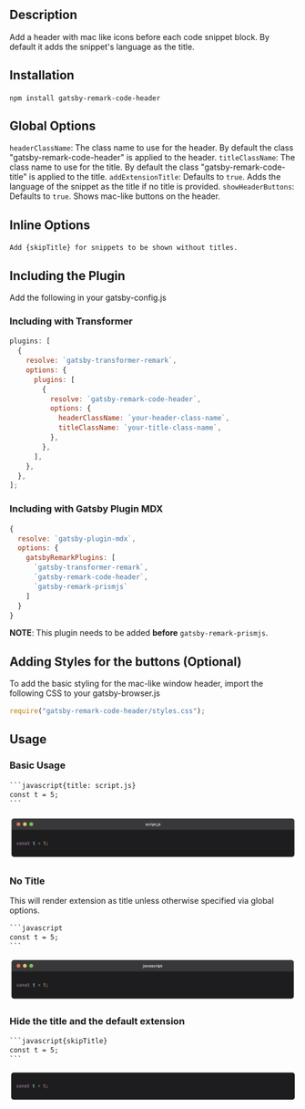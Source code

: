 ## Description

Add a header with mac like icons before each code snippet block. By default it adds the snippet's language as the title.

## Installation

`npm install gatsby-remark-code-header`

## Global Options

`headerClassName`: The class name to use for the header. By default the class "gatsby-remark-code-header" is applied to the header.
`titleClassName`: The class name to use for the title. By default the class "gatsby-remark-code-title" is applied to the title.
`addExtensionTitle`: Defaults to `true`. Adds the language of the snippet as the title if no title is provided.
`showHeaderButtons`: Defaults to `true`. Shows mac-like buttons on the header.

## Inline Options

`Add {skipTitle} for snippets to be shown without titles.`

## Including the Plugin

Add the following in your gatsby-config.js

### Including with Transformer

```js
plugins: [
  {
    resolve: `gatsby-transformer-remark`,
    options: {
      plugins: [
        {
          resolve: `gatsby-remark-code-header`,
          options: {
            headerClassName: `your-header-class-name`,
            titleClassName: `your-title-class-name`,
          },
        },
      ],
    },
  },
];
```

### Including with Gatsby Plugin MDX

```js
{
  resolve: `gatsby-plugin-mdx`,
  options: {
    gatsbyRemarkPlugins: [
      `gatsby-transformer-remark`,
      `gatsby-remark-code-header`,
      `gatsby-remark-prismjs`
    ]
  }
}
```

**NOTE**: This plugin needs to be added **before** `gatsby-remark-prismjs`.

## Adding Styles for the buttons (Optional)

To add the basic styling for the mac-like window header, import the following CSS to your gatsby-browser.js

```js
require("gatsby-remark-code-header/styles.css");
```

## Usage

### Basic Usage

````
```javascript{title: script.js}
const t = 5;
```
````

![Code title example](./images/title.png)

### No Title

This will render extension as title unless otherwise specified via global options.

````
```javascript
const t = 5;
```
````

![Code title example](./images/default.png)

### Hide the title and the default extension

````
```javascript{skipTitle}
const t = 5;
```
````

![Code title example](./images/skip-title.png)
